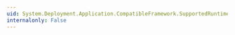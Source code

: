 ```yaml
---
uid: System.Deployment.Application.CompatibleFramework.SupportedRuntime
internalonly: False
---
```

